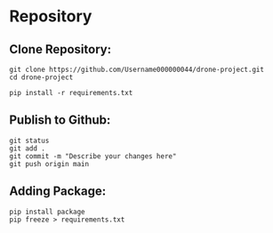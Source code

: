 # Repository

## Clone Repository:

```
git clone https://github.com/Username000000044/drone-project.git
cd drone-project

pip install -r requirements.txt
```

## Publish to Github:

```
git status
git add .
git commit -m "Describe your changes here"
git push origin main
```

## Adding Package:

```
pip install package
pip freeze > requirements.txt
```
